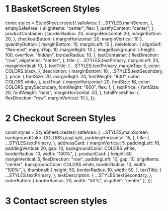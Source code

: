 # 1 BasketScreen Styles

const styles = StyleSheet.create({
safeArea: {
...STYLES.mainScreen,
},
emptySafeArea: {
alignItems: "center",
flex: 1,
justifyContent: "center",
},
productContainer: {
borderRadius: 20,
marginHorizontal: 20,
marginBottom: 20,
},
checkoutButton: { marginHorizontal: 20, marginVertical: 10 },
quantityButton: { marginBottom: 10, marginLeft: 10 },
deleteIcon: { alignSelf: "flex-end", marginTop: 10, marginRight: 10 },
imageBackground: {
height: 100,
overflow: "hidden",
borderRadius: 10,
},
textContainer: {
flexDirection: "row",
alignItems: "center",
},
title: {
...STYLES.textPrimary,
marginLeft: 20,
marginVertical: 10,
},
textTitle: {
...STYLES.textPrimary,
marginTop: 5,
color: COLORS.black,
},
description: {
marginBottom: 10,
...STYLES.textSecondary,
},
price: {
fontSize: 20,
marginRight: 20,
fontWeight: "800",
color: COLORS.white,
},
textTotal: {
marginHorizontal: 20,
fontSize: 16,
color: COLORS.graySecondary,
fontWeight: "600",
flex: 1,
},
textPrice: {
fontSize: 20,
fontWeight: "bold",
marginHorizontal: 20,
},
totalPricesFlex: { flexDirection: "row", marginVertical: 10 },
});

# 2 Checkout Screen Styles

const styles = StyleSheet.create({
safeArea: {
...STYLES.mainScreen,
backgroundColor: COLORS.grayLight,
paddingHorizontal: 15,
},
title: {
...STYLES.textPrimary,
},
addressCard: {
marginVertical: 5,
paddingLeft: 10,
paddingVertical: 20,
gap: 10,
backgroundColor: COLORS.white,
borderRadius: 10,
width: "100%",
},
productCard: {
height: 80,
marginVertical: 5,
flexDirection: "row",
paddingLeft: 10,
gap: 10,
alignItems: "center",
backgroundColor: COLORS.white,
borderRadius: 10,
width: "100%",
},
thumbnail: {
height: 50,
borderRadius: 10,
width: 50,
},
textTitle: {
...STYLES.textPrimary,
},
textDescription: {
...STYLES.textSecondary,
},
orderButton: { borderRadius: 20, width: "50%", alignSelf: "center" },
});

# 3 Contact screen styles
